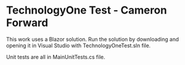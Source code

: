 # TechnologyOne Test - Cameron Forward

This work uses a Blazor solution. Run the solution by downloading and opening it in Visual Studio with TechnologyOneTest.sln file.

Unit tests are all in MainUnitTests.cs file.
